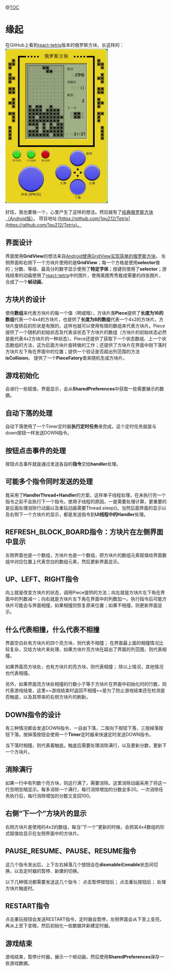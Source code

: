 @[TOC](经典俄罗斯方块Android版)

# 缘起
在GitHub上看到[react-tetris](https://github.com/chvin/react-tetris)版本的俄罗斯方块，长这样的：![tetris](./app/screenshot/tetris_01.gif)

好炫，我也要做一个，心里产生了这样的想法。然后就有了[经典俄罗斯方块（Android版）](https://github.com/1qu212/Tetris)。
项目地址:[https://github.com/1qu212/Tetris](https://github.com/1qu212/Tetris)。
## 界面设计
界面使用**GridView**的想法来自[Android使用GridView实现简单的俄罗斯方块](https://github.com/weijifen/AndroidTetris)。
左侧界面和右侧下一个方块片使用的是**GridView**；每一个方格是使用**selector**做的；分数、等级、最高分的数字显示使用了**特定字体**；按键则使用了**selector**；游戏结束的动画使用了[react-tetris](https://github.com/chvin/react-tetris)中的图片，使用美图秀秀裁成需要的四张图片，合成了一个**帧动画**。


## 方块片的设计
使用**数组**来代表方块片的每一个值（明或暗），方块片类**Piece**提供了**长度为16的数组**代表一个4x4的方块片，也提供了**长度为8的数组**代表一个4x2的方块片。方块片旋转后的形状是有限的，这样也就可以使用有限的数组来代表方块片。Piece提供了一个随机的初始状态及代表该状态下方块片的数组（方块片的初始状态必然是能代表4x2方块片的一种状态）。Piece还提供了获取下一个状态数组、上一个状态数组的方法，这为后面方块片旋转做的工作；还提供了方块片在界面中刚下落时方块片左下角在界面中的位置；提供一个验证是否超出列范围的方法**isCollision**。
提供了一个**PieceFatory**类来随机生成方块片。


## 游戏初始化
会进行一些赋值，界面显示，会从**SharedPreferences**中获取一些需要展示的数据。


## 自动下落的处理
自动下落使用了一个Timer定时器**执行定时任务**来完成，这个定时任务就是与down按钮一样发送DOWN指令。


## 按钮点击事件的处理
按钮点击事件就是通过发送各自的**指令**交给**handler**处理。


## 可能多个指令同时发送的处理
我采用了**HandlerThread+Handler**的方案，这样单子线程处理，在未执行完一个指令之前不会执行下一个指令。使用子线程的原因，一是需要处理计算，更重要的是后面处理消除行动画以及重玩动画需要Thread.sleep()。当然后面界面的显示以及右侧下一个方块片的显示，都是发送指令到**UI线程中的Handler**处理。


## REFRESH_BLOCK_BOARD指令：方块片在左侧界面中显示
左侧界面也是一个数组，方块片也是一个数组，把方块片的数组元素赋值给界面数组中对应位置上代表空白的数组元素，然后更新界面显示。


## UP、LEFT、RIGHT指令
向上就是改变方块片的状态，调用Piece提供的方法；向左就是方块片左下角在界面中的列数减一；向右就是方块片左下角在界面中的列数加一。执行指令后可能方块片可能会与界面相撞，如果相撞则恢复原来位置；如果不相撞，则更新界面显示。


## 什么代表相撞，什么代表不相撞
界面空白处有方块片的四个亮方块，则代表不相撞；
在界面最上面的相撞情况比较复杂，交给方块片来处理，如果方块片亮方块在超出了界面的列范围，则代表相撞。

如果界面亮方块处，也有方块片的亮方块，则代表相撞；
除以上情况，其他情况也代表相撞。

另外，如果界面亮方块处相撞的行数小于等于方块片在界面中初始化时的行数，则代表游戏结束，这里==游戏结束时返回不相撞==是为了防止游戏结束还在检测是否触底，以及其带来的右侧方块片的刷新。


## DOWN指令的设计
有三种情况都会发送DOWN指令，一自由下落，二按向下按钮下落，三按掉落按钮下落。按掉落按钮会使用一个**Timer**定时器来快速定时发送DOWN指令。

当下落时相撞，则代表着触底。触底后需要处理消除满行，以及更新分数，更新下一个方块片。


## 消除满行
如果一行中有列数个亮方块，则这行满了，需要消除。这里消除动画采用了将这一行忽明忽暗显示。每多消除一个满行，每行消除增加的分数会多20。一次消除任务执行后，每行消除增加的分数又变回100。


## 右侧“下一个”方块片的显示
右侧方块片是使用的4x2的数组，每当“下一个”更新的时候，会把其4x4数组的形式赋值给显示在左侧界面中的方块片。


## PAUSE_RESUME、PAUSE、RESUME指令
这几个指令发出后，上下左右掉落几个按钮会在**disenable**和**enable**状态间切换，以及定时器的暂停、新建的切换。

以下几种情况都需要发送这几个指令：
点击暂停按钮后；
点击重玩按钮后；
处理方块片触底时。


## RESTART指令
点击重玩按钮会发送RESTART指令，定时器会暂停，左侧界面会从下至上变亮，再从上至下变暗，然后初始化一些数据并新建定时器。


## 游戏结束
游戏结束，暂停计时器，展示一个帧动画，然后使用**SharedPreferences**保存一些游戏数据。
